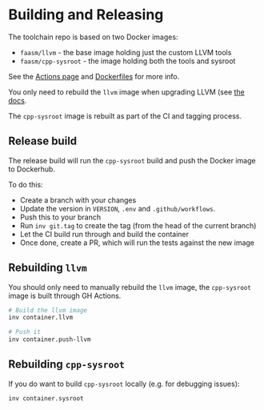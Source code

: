 # Building and Releasing

The toolchain repo is based on two Docker images:

- `faasm/llvm` - the base image holding just the custom LLVM tools
- `faasm/cpp-sysroot` - the image holding both the tools and sysroot

See the [Actions page](https://github.com/faasm/faasm-toolchain/actions) and
[Dockerfiles](docker) for more info.

You only need to rebuild the `llvm` image when upgrading LLVM (see 
[the docs](docs/upgrade-llvm.md).

The `cpp-sysroot` image is rebuilt as part of the CI and tagging process. 

## Release build

The release build will run the `cpp-sysroot` build and push the Docker image to
Dockerhub.

To do this:

- Create a branch with your changes
- Update the version in `VERSION`, `.env` and `.github/workflows`.
- Push this to your branch
- Run `inv git.tag` to create the tag (from the head of the current branch)
- Let the CI build run through and build the container
- Once done, create a PR, which will run the tests against the new image

## Rebuilding `llvm`

You should only need to manually rebuild the `llvm` image, the `cpp-sysroot`
image is built through GH Actions.

```bash
# Build the llvm image
inv container.llvm

# Push it
inv container.push-llvm
```

## Rebuilding `cpp-sysroot`

If you do want to build `cpp-sysroot` locally (e.g. for debugging issues):

```bash
inv container.sysroot
```
